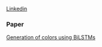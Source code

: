 [Linkedin](https://www.linkedin.com/in/asj10/)

### Paper

[Generation of colors using BiLSTMs](https://arxiv.org/abs/2311.06542)
